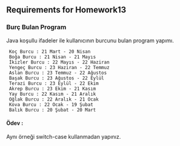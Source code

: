 ## Requirements for Homework13

### Burç Bulan Program

Java koşullu ifadeler ile kullanıcının burcunu bulan program yapımı.

```
 Koç Burcu : 21 Mart - 20 Nisan
 Boğa Burcu : 21 Nisan - 21 Mayıs
 İkizler Burcu : 22 Mayıs - 22 Haziran
 Yengeç Burcu : 23 Haziran - 22 Temmuz
 Aslan Burcu : 23 Temmuz - 22 Ağustos
 Başak Burcu : 23 Ağustos - 22 Eylül
 Terazi Burcu : 23 Eylül - 22 Ekim
 Akrep Burcu : 23 Ekim - 21 Kasım
 Yay Burcu : 22 Kasım - 21 Aralık
 Oğlak Burcu : 22 Aralık - 21 Ocak
 Kova Burcu : 22 Ocak - 19 Şubat
 Balık Burcu : 20 Şubat - 20 Mart
```

#### Ödev :

Aynı örneği switch-case kullanmadan yapınız.
